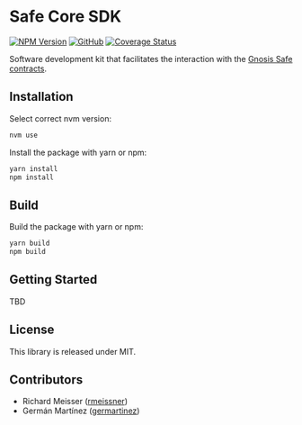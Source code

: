 # Safe Core SDK

[![NPM Version](https://badge.fury.io/js/%40gnosis.pm%2Fsafe-ethers-adapter.svg)](https://badge.fury.io/js/%40gnosis.pm%2Fsafe-ethers-adapter)
[![GitHub](https://img.shields.io/github/license/gnosis/safe-core-sdk)](https://github.com/gnosis/safe-core-sdk/blob/main/LICENSE.md)
[![Coverage Status](https://coveralls.io/repos/github/gnosis/safe-core-sdk/badge.svg?branch=main)](https://coveralls.io/github/gnosis/safe-core-sdk?branch=main)

Software development kit that facilitates the interaction with the [Gnosis Safe contracts](https://github.com/gnosis/safe-contracts).

## Installation

Select correct nvm version:

```bash
nvm use
```

Install the package with yarn or npm:

```bash
yarn install
npm install
```

## Build

Build the package with yarn or npm:

```bash
yarn build
npm build
```

## Getting Started

TBD

## License

This library is released under MIT.

## Contributors

- Richard Meisser ([rmeissner](https://github.com/rmeissner))
- Germán Martínez ([germartinez](https://github.com/germartinez))

